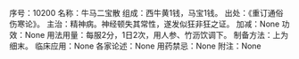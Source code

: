 序号：10200
名称：牛马二宝散
组成：西牛黄1钱，马宝1钱。
出处：《重订通俗伤寒论》。
主治：精神病。神经顿失其常性，遂发似狂非狂之证。
加减：None
功效：None
用法用量：每服2分，1日2次，用人参、竹沥饮调下。
制备方法：上为细末。
临床应用：None
各家论述：None
用药禁忌：None
附注：None
